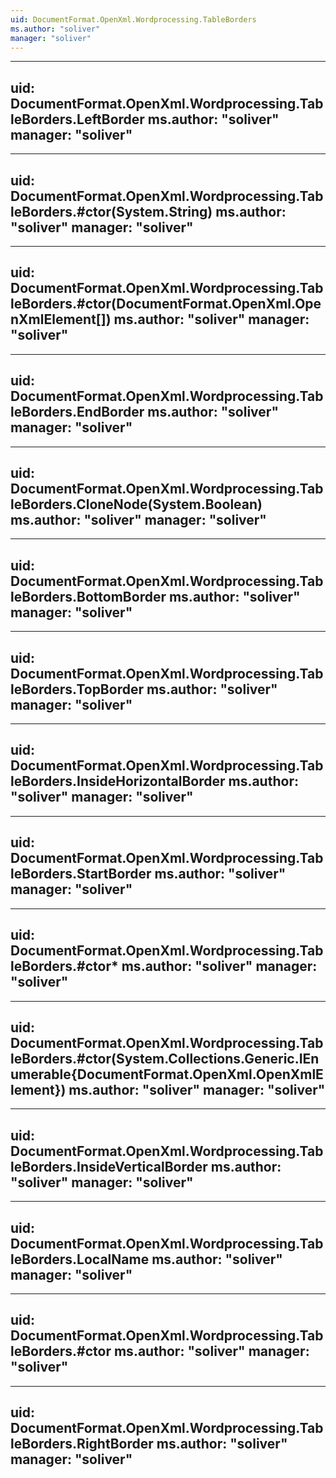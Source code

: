 ```yaml
---
uid: DocumentFormat.OpenXml.Wordprocessing.TableBorders
ms.author: "soliver"
manager: "soliver"
---
```


---
uid: DocumentFormat.OpenXml.Wordprocessing.TableBorders.LeftBorder
ms.author: "soliver"
manager: "soliver"
---

---
uid: DocumentFormat.OpenXml.Wordprocessing.TableBorders.#ctor(System.String)
ms.author: "soliver"
manager: "soliver"
---

---
uid: DocumentFormat.OpenXml.Wordprocessing.TableBorders.#ctor(DocumentFormat.OpenXml.OpenXmlElement[])
ms.author: "soliver"
manager: "soliver"
---

---
uid: DocumentFormat.OpenXml.Wordprocessing.TableBorders.EndBorder
ms.author: "soliver"
manager: "soliver"
---

---
uid: DocumentFormat.OpenXml.Wordprocessing.TableBorders.CloneNode(System.Boolean)
ms.author: "soliver"
manager: "soliver"
---

---
uid: DocumentFormat.OpenXml.Wordprocessing.TableBorders.BottomBorder
ms.author: "soliver"
manager: "soliver"
---

---
uid: DocumentFormat.OpenXml.Wordprocessing.TableBorders.TopBorder
ms.author: "soliver"
manager: "soliver"
---

---
uid: DocumentFormat.OpenXml.Wordprocessing.TableBorders.InsideHorizontalBorder
ms.author: "soliver"
manager: "soliver"
---

---
uid: DocumentFormat.OpenXml.Wordprocessing.TableBorders.StartBorder
ms.author: "soliver"
manager: "soliver"
---

---
uid: DocumentFormat.OpenXml.Wordprocessing.TableBorders.#ctor*
ms.author: "soliver"
manager: "soliver"
---

---
uid: DocumentFormat.OpenXml.Wordprocessing.TableBorders.#ctor(System.Collections.Generic.IEnumerable{DocumentFormat.OpenXml.OpenXmlElement})
ms.author: "soliver"
manager: "soliver"
---

---
uid: DocumentFormat.OpenXml.Wordprocessing.TableBorders.InsideVerticalBorder
ms.author: "soliver"
manager: "soliver"
---

---
uid: DocumentFormat.OpenXml.Wordprocessing.TableBorders.LocalName
ms.author: "soliver"
manager: "soliver"
---

---
uid: DocumentFormat.OpenXml.Wordprocessing.TableBorders.#ctor
ms.author: "soliver"
manager: "soliver"
---

---
uid: DocumentFormat.OpenXml.Wordprocessing.TableBorders.RightBorder
ms.author: "soliver"
manager: "soliver"
---
